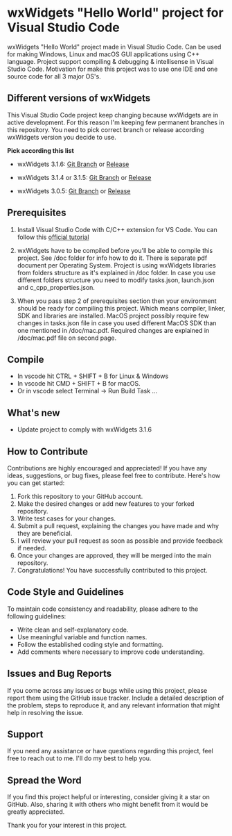 # wxWidgets "Hello World" project for Visual Studio Code
wxWidgets "Hello World" project made in Visual Studio Code. Can be used for making Windows, Linux and macOS GUI applications using C++ language. Project support compiling & debugging & intellisense in Visual Studio Code. 
Motivation for make this project was to use one IDE and one source code for all 3 major OS's.

## Different versions of wxWidgets
This Visual Studio Code project keep changing because wxWidgets are in active development. For this reason I'm keeping few permanent branches in this repository. You need to pick correct branch or release according wxWidgets version you decide to use. 

**Pick according this list**

- wxWidgets 3.1.6: 
[Git Branch](https://github.com/huckor/wxwidgets-vscode/tree/develop_wx_3.1.6) or [Release](https://github.com/huckor/wxwidgets-vscode/releases/tag/wx_3.1.6)

- wxWidgets 3.1.4 or 3.1.5: 
[Git Branch](https://github.com/huckor/wxwidgets-vscode/tree/develop_wx_3.1.5) or [Release](https://github.com/huckor/wxwidgets-vscode/releases/tag/wx_3.1.4_v2)

- wxWidgets 3.0.5: 
[Git Branch](https://github.com/huckor/wxwidgets-vscode/tree/develop_wx_3.0.5) or [Release](https://github.com/huckor/wxwidgets-vscode/releases/tag/wx_3.0.5_v2)

## Prerequisites
1. Install Visual Studio Code with C/C++ extension for VS Code. You can follow this [official tutorial](https://code.visualstudio.com/docs/cpp/config-mingw)

2. wxWidgets have to be compiled before you'll be able to compile this project. See /doc folder for info how to do it. There is separate pdf document per Operating System. 
Project is using wxWidgets libraries from folders structure as it's explained in /doc folder. In case you use different folders structure you need to modify tasks.json, launch.json and c_cpp_properties.json.

3. When you pass step 2 of prerequisites section then your environment should be ready for compiling this project. Which means compiler, linker, SDK and libraries are installed. 
MacOS project possibly require few changes in tasks.json file in case you used different MacOS SDK than one mentioned in /doc/mac.pdf. Required changes are explained in /doc/mac.pdf file on second page.

## Compile
* In vscode hit CTRL + SHIFT + B for Linux & Windows
* In vscode hit CMD + SHIFT + B for macOS.
* Or in vscode select Terminal -> Run Build Task ...

## What's new
* Update project to comply with wxWidgets 3.1.6

## How to Contribute

Contributions are highly encouraged and appreciated! If you have any ideas, suggestions, or bug fixes, please feel free to contribute. Here's how you can get started:

1. Fork this repository to your GitHub account.
2. Make the desired changes or add new features to your forked repository.
3. Write test cases for your changes.
4. Submit a pull request, explaining the changes you have made and why they are beneficial.
5. I will review your pull request as soon as possible and provide feedback if needed.
6. Once your changes are approved, they will be merged into the main repository.
7. Congratulations! You have successfully contributed to this project.

## Code Style and Guidelines

To maintain code consistency and readability, please adhere to the following guidelines:

- Write clean and self-explanatory code.
- Use meaningful variable and function names.
- Follow the established coding style and formatting.
- Add comments where necessary to improve code understanding.

## Issues and Bug Reports

If you come across any issues or bugs while using this project, please report them using the GitHub issue tracker. Include a detailed description of the problem, steps to reproduce it, and any relevant information that might help in resolving the issue.

## Support

If you need any assistance or have questions regarding this project, feel free to reach out to me. I'll do my best to help you.

## Spread the Word

If you find this project helpful or interesting, consider giving it a star on GitHub. Also, sharing it with others who might benefit from it would be greatly appreciated.

Thank you for your interest in this project.
